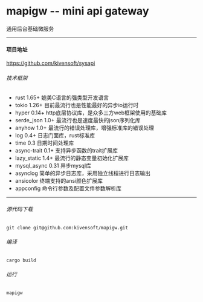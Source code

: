 # mapigw -- mini api gateway
通用后台基础微服务

---
#### 项目地址
<https://github.com/kivensoft/sysapi>

###### 技术框架
- rust 1.65+ 媲美C语言的强类型开发语言
- tokio 1.26+ 目前最流行也是性能最好的异步io运行时
- hyper 0.14+ http底层协议库，是众多三方web框架使用的基础库
- serde_json 1.0+ 最流行也是速度最快的json序列化库
- anyhow 1.0+ 最流行的错误处理库，增强标准库的错误处理
- log 0.4+ 日志门面库，rust标准库
- time 0.3 日期时间处理库
- async-trait 0.1+ 支持异步函数的trait扩展库
- lazy_static 1.4+ 最流行的静态变量初始化扩展库
- mysql_async 0.31 异步mysql库
- asynclog 简单的异步日志库，采用独立线程进行日志输出
- ansicolor 终端支持的ansi颜色扩展库
- appconfig 命令行参数及配置文件参数解析库

---
###### 源代码下载
`git clone git@github.com:kivensoft/mapigw.git`
###### 编译
`cargo build`
###### 运行
`mapigw`
